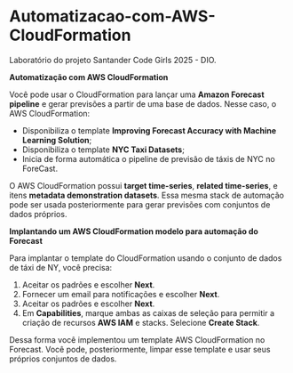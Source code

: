 # Automatizacao-com-AWS-CloudFormation
Laboratório do projeto Santander Code Girls 2025 - DIO. 


**Automatização com AWS CloudFormation**

Você pode usar o CloudFormation para lançar uma **Amazon Forecast pipeline** e gerar previsões a partir de uma base de dados. Nesse caso, o AWS CloudFormation:
- Disponibiliza o template **Improving Forecast Accuracy with Machine Learning Solution**;
- Disponibiliza o template **NYC Taxi Datasets**;
- Inicia de forma automática o pipeline de previsão de táxis de NYC no ForeCast.

O AWS CloudFormation possui **target time-series**, **related time-series**, e itens **metadata demonstration datasets**. Essa mesma stack de automação pode ser usada posteriormente para gerar previsões com conjuntos de dados próprios. 

**Implantando um AWS CloudFormation modelo para automação do Forecast**

Para implantar o template do CloudFormation usando o conjunto de dados de táxi de NY, você precisa:
1. Aceitar os padrões e escolher **Next**.
2. Fornecer um email para notificações e escolher **Next**.
3. Aceitar os padrões e escolher **Next**.
4. Em **Capabilities**, marque ambas as caixas de seleção para permitir a criação de recursos **AWS IAM** e stacks. Selecione **Create Stack**.

Dessa forma você implementou um template AWS CloudFormation no Forecast. Você pode, posteriormente, limpar esse template e usar seus próprios conjuntos de dados. 



